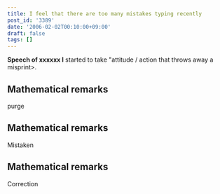 ```yaml
---
title: I feel that there are too many mistakes typing recently
post_id: '3389'
date: '2006-02-02T00:10:00+09:00'
draft: false
tags: []
---
```


**Speech of xxxxxx I** started to take "attitude / action that throws away a misprint>.

## Mathematical remarks

purge

## Mathematical remarks

Mistaken

## Mathematical remarks

Correction